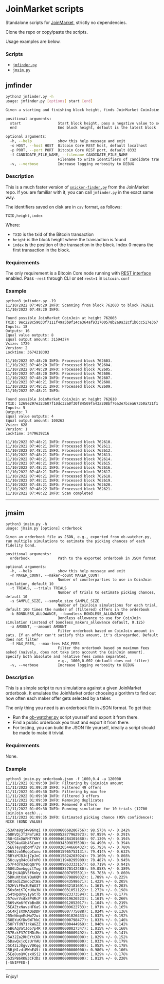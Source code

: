 # JoinMarket scripts

Standalone scripts for [JoinMarket](https://github.com/JoinMarket-Org/joinmarket-clientserver), strictly no dependencies.

Clone the repo or copy/paste the scripts.

Usage examples are below.

### Scripts

* [`jmfinder.py`](#jmfinder)
* [`jmsim.py`](#jmsim)

## jmfinder
```sh
python3 jmfinder.py -h
usage: jmfinder.py [options] start [end]

Given a starting and finishing block height, finds JoinMarket CoinJoins.

positional arguments:
  start                 Start block height, pass a negative value to scan the last n blocks from end
  end                   End block height, default is the latest block

optional arguments:
  -h, --help            show this help message and exit
  -o HOST, --host HOST  Bitcoin Core REST host, default localhost
  -p PORT, --port PORT  Bitcoin Core REST port, default 8332
  -f CANDIDATE_FILE_NAME, --filename CANDIDATE_FILE_NAME
                        Filename to write identifiers of candidate transactions, default candidates.txt
  -v, --verbose         Increase logging verbosity to DEBUG
```
### Description
This is a much faster version of [`snicker-finder.py`](https://github.com/JoinMarket-Org/joinmarket-clientserver/blob/master/scripts/snicker/snicker-finder.py) from the JoinMarket repo.
If you are familiar with it, you can call `jmfinder.py` in the exact same way.

The identifiers saved on disk are in `csv` format, as follows:

`TXID,height,index`

Where:
* `TXID` is the txid of the Bitcoin transaction
* `height` is the block height where the transaction is found
* `index` is the position of the transaction in the block. Index 0 means the first transaction in the block.

### Requirements
The only requirement is a Bitcoin Core node running with [REST interface](https://github.com/bitcoin/bitcoin/blob/master/doc/REST-interface.md) enabled.
Pass `-rest` through CLI or set `rest=1` in `bitcoin.conf`

### Example
```commandline
python3 jmfinder.py -19
11/10/2022 07:48:20 INFO: Scanning from block 762603 to block 762621
11/10/2022 07:48:20 INFO: 

Found possible JoinMarket CoinJoin at height 762603
TXID: 9ec228c59033f7111f49a5b9f14ce364af931700578b2a9a32cf1b6cc517e367
Inputs: 18
Outputs: 16
Equal value outputs: 8
Equal output amount: 31594374
Vsize: 1729
Version: 2
Locktime: 3674210303

11/10/2022 07:48:20 INFO: Processed block 762603.
11/10/2022 07:48:20 INFO: Processed block 762604.
11/10/2022 07:48:20 INFO: Processed block 762605.
11/10/2022 07:48:20 INFO: Processed block 762606.
11/10/2022 07:48:20 INFO: Processed block 762607.
11/10/2022 07:48:21 INFO: Processed block 762608.
11/10/2022 07:48:21 INFO: Processed block 762609.
11/10/2022 07:48:21 INFO: 

Found possible JoinMarket CoinJoin at height 762610
TXID: 1269e297e323607f10dc32a0f30f84509fa43a208bf76a3e7bcea67350a721f1
Inputs: 5
Outputs: 7
Equal value outputs: 4
Equal output amount: 100262
Vsize: 628
Version: 1
Locktime: 3479639216

11/10/2022 07:48:21 INFO: Processed block 762610.
11/10/2022 07:48:21 INFO: Processed block 762611.
11/10/2022 07:48:21 INFO: Processed block 762612.
11/10/2022 07:48:21 INFO: Processed block 762613.
11/10/2022 07:48:21 INFO: Processed block 762614.
11/10/2022 07:48:21 INFO: Processed block 762615.
11/10/2022 07:48:21 INFO: Processed block 762616.
11/10/2022 07:48:21 INFO: Processed block 762617.
11/10/2022 07:48:21 INFO: Processed block 762618.
11/10/2022 07:48:21 INFO: Processed block 762619.
11/10/2022 07:48:21 INFO: Processed block 762620.
11/10/2022 07:48:22 INFO: Processed block 762621.
11/10/2022 07:48:22 INFO: Scan completed
```

---

## jmsim
```commandline
python3 jmsim.py -h
usage: jmsim.py [options] orderbook

Given an orderbook file as JSON, e.g., exported from ob-watcher.py, run multiple simulations to estimate the picking chances of each fidelity bond.

positional arguments:
  orderbook             Path to the exported orderbook in JSON format

optional arguments:
  -h, --help            show this help message and exit
  -n MAKER_COUNT, --maker-count MAKER_COUNT
                        Number of counterparties to use in CoinJoin simulation, default 10
  -t TRIALS, --trials TRIALS
                        Number of trials to estimate picking chances, default 10
  -s SAMPLE_SIZE, --sample_size SAMPLE_SIZE
                        Number of CoinJoin simulations for each trial, default 100 times the number of (filtered) offers in the orderbook
  -b BONDLESS_ALLOWANCE, --bondless BONDLESS_ALLOWANCE
                        Bondless allowance to use for CoinJoin simulation (instead of bondless_makers_allowance default, 0.125)
  -a AMOUNT, --amount AMOUNT
                        Filter orderbook based on CoinJoin amount in sats. If an offer can't satisfy this amount, it's disregarded. Default does not filter
  -f MAX_FEES, --max-fees MAX_FEES
                        Filter the orderbook based on maximum fees asked (naively, does not take into account the CoinJoin amount). Specify both absolute and relative fees comma separated,
                        e.g., 1000,0.002 (default does not filter)
  -v, --verbose         Increase logging verbosity to DEBUG
```
### Description
This is a simple script to run simulations against a given JoinMarket orderbook.
It emulates the JoinMarket order choosing algorithm to find out how often each maker offer gets selected by a taker.

The only thing you need is an orderbook file in JSON format.
To get that:
* Run the [ob-watcher.py](https://github.com/JoinMarket-Org/joinmarket-clientserver/blob/master/docs/orderbook.md) script yourself and export it from there.
* Find a public orderbook you trust and export it from there.
* For testing, you can build the JSON file yourself, ideally a script should be made to make it trivial.

### Requirements
None.

### Example
```commandline
python3 jmsim.py orderbook.json -f 1000,0.4 -a 120000
11/11/2022 01:09:30 INFO: Filtering by CoinJoin amount
11/11/2022 01:09:30 INFO: Filtered 49 offers
11/11/2022 01:09:30 INFO: Filtering by max fee
11/11/2022 01:09:30 INFO: Filtered 3 offers
11/11/2022 01:09:30 INFO: Removing duplicates
11/11/2022 01:09:30 INFO: Removed 0 offers
11/11/2022 01:09:30 INFO: Running simulation for 10 trials (12700 CoinJoin each)...
11/11/2022 01:09:35 INFO: Estimated picking chance (95% confidence):
NICK (BOND VALUE)

J53Aha9gj4w96Vqi (0.0000060668286756): 98.575% +/- 0.242%
J58KVQjJf2PmTzH2 (0.0000052877962973): 97.959% +/- 0.291%
J58rG3xDWFHTYKNY (0.0000046284301680): 97.130% +/- 0.194%
J52E94aXXb45Camt (0.0000034399835598): 94.490% +/- 0.394%
J5E8TeyyqboMf7ZV (0.0000020544660432): 85.795% +/- 0.780%
J56SJcw5RqqoCunu (0.0000015965753131): 79.414% +/- 0.632%
J5BYzMJBJcj7pJnC (0.0000015824203924): 79.160% +/- 0.808%
J5UcuygR4cGkFnPO (0.0000011940295909): 70.487% +/- 0.945%
J57P4drm3eDqQrP6 (0.0000009053333157): 60.719% +/- 0.941%
J58GLDmebggitTug (0.0000008570142480): 59.058% +/- 0.389%
J5DjhUAQDV5f6oky (0.0000008007055591): 56.783% +/- 0.860%
J5DKuNtXsUYQuKQM (0.0000000079889032): 1.789% +/- 0.225%
J58tmdiZSmCoZtWa (0.0000000043598671): 1.422% +/- 0.205%
J52HViFEn3UEWU37 (0.0000000032181691): 1.361% +/- 0.203%
J56x6miKTQrUHa3N (0.0000000031051122): 1.272% +/- 0.198%
J54tHpQVyy1yGtTb (0.0000000023373594): 1.181% +/- 0.177%
J57owrVxdx8P4RcP (0.0000000019626523): 1.161% +/- 0.266%
J569vKm6fGYbBv8K (0.0000000012052017): 1.104% +/- 0.219%
J5EAZtxNavsHF6aS (0.0000000009622733): 1.071% +/- 0.165%
J5C4RjsXXRAQoDDP (0.0000000007775088): 1.024% +/- 0.136%
J55eNmqmEcMw72wi (0.0000000001026433): 1.032% +/- 0.192%
J58BYuKYDwSWThkC (0.0000000000798477): 1.033% +/- 0.146%
J58FYTdN71rkWGZZ (0.0000000000444969): 1.046% +/- 0.142%
J5B6AqVatJo57p4R (0.0000000000027347): 1.015% +/- 0.160%
J57BzkF37C7MDiMn (0.0000000000009492): 1.022% +/- 0.141%
J5A32Za2RHEYtCKk (0.0000000000000000): 1.029% +/- 0.152%
J5DawQxjcQzUrVAU (0.0000000000000000): 1.033% +/- 0.179%
J5C42iJ8gvvVUKqq (0.0000000000000000): 1.052% +/- 0.178%
J5BjH1zdiRWnE45t (0.0000000000000000): 0.980% +/- 0.106%
J5Ee8uoQVCsxHSj2 (0.0000000000000000): 1.029% +/- 0.178%
J535PB6RKE3CF3Dz (0.0000000000000000): 1.012% +/- 0.220%
[-SNIPPED-]
```
---

Enjoy!
